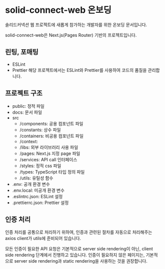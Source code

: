 # solid-connect-web 온보딩
솔리드커넥션 웹 프로젝트에 새롭게 참가하는 개발자를 위한 온보딩 문서입니다.

solid-connect-web은 Next.js(Pages Router) 기반의 프로젝트입니다.

## 린팅, 포매팅
- ESLint
- Prettier
해당 프로젝트에서는 ESLint와 Prettier를 사용하여 코드의 품질을 관리합니다.

## 프로젝트 구조
- public: 정적 파일
- docs: 문서 파일
- src
  - /components: 공용 컴포넌트 파일
  - /constants: 상수 파일
  - /containers: 비공용 컴포넌트 파일
  - /context:
  - /libs: 외부 라이브러리 사용 파일
  - /pages: Next.js 지정 page 파일
  - /services: API call 인터페이스
  - /styles: 정적 css 파일
  - /types: TypeScript 타입 정의 파일
  - /utils: 유틸성 함수
- .env: 공개 환경 변수
- .env.local: 미공개 환경 변수
- .eslintrc.json: ESLint 설정
- .prettierrc.json: Prettier 설정


## 인증 처리
인증 처리를 공통으로 처리하기 위하여, 인증과 관련된 절차를 자동으로 처리해주는 axios client가 utils에 준비되어 있습니다.

모든 인증이 필요한 API 요청은 기본적으로 server side rendering이 아닌, client side rendering 단계에서 진행하고 있습니다. 인증이 필요하지 않은 페이지는, 기본적으로 server side rendering과 static rendering을 사용하는 것을 권장합니다.
